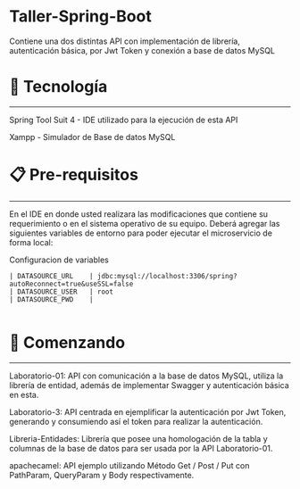 # Taller-Spring-Boot
Contiene una dos distintas API con implementación de librería, autenticación básica, por Jwt Token y conexión a base de datos MySQL

# 🛅 Tecnología 
***

Spring Tool Suit 4 - IDE utilizado para la ejecución de esta API

Xampp - Simulador de Base de datos MySQL

# 📋 Pre-requisitos  
***

En el IDE en donde usted realizara las modificaciones que contiene su requerimiento o en el sistema operativo de su equipo. 
Deberá agregar las siguientes variables de entorno para poder ejecutar el microservicio de forma local: 

Configuracion de variables
```
| DATASOURCE_URL 	| jdbc:mysql://localhost:3306/spring?autoReconnect=true&useSSL=false				   	
| DATASOURCE_USER 	| root   														
| DATASOURCE_PWD 	|  															
	
```

# 🚀 Comenzando 
***

Laboratorio-01: API con comunicación a la base de datos MySQL, utiliza la librería de entidad, además de implementar Swagger y autenticación básica en esta.

Laboratorio-3: API centrada en ejemplificar la autenticación por Jwt Token, generando y consumiendo así el token para realizar la autenticación.

Libreria-Entidades: Librería que posee una homologación de la tabla y columnas de la base de datos para ser usada por la API Laboratorio-01.

apachecamel: API ejemplo utilizando Método Get / Post / Put con PathParam, QueryParam y Body respectivamente. 